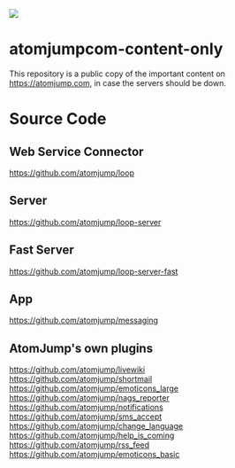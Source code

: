 <img src="https://atomjump.com/images/logo80.png">

# atomjumpcom-content-only
This repository is a public copy of the important content on https://atomjump.com, 
in case the servers should be down.


# Source Code

## Web Service Connector
https://github.com/atomjump/loop

## Server
https://github.com/atomjump/loop-server

## Fast Server
https://github.com/atomjump/loop-server-fast

## App
https://github.com/atomjump/messaging


## AtomJump's own plugins
https://github.com/atomjump/livewiki
https://github.com/atomjump/shortmail
https://github.com/atomjump/emoticons_large
https://github.com/atomjump/nags_reporter
https://github.com/atomjump/notifications
https://github.com/atomjump/sms_accept
https://github.com/atomjump/change_language
https://github.com/atomjump/help_is_coming
https://github.com/atomjump/rss_feed
https://github.com/atomjump/emoticons_basic
